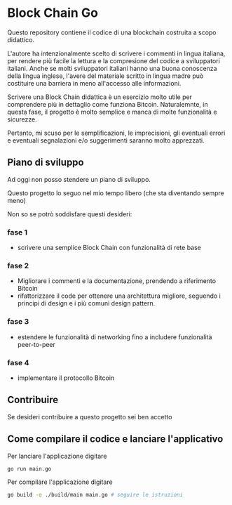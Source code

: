 # Block Chain Go

Questo repository contiene il codice di una blockchain costruita a scopo didattico.

L'autore ha intenzionalmente scelto di scrivere i commenti in lingua italiana,
per rendere più facile la lettura e la compresione del codice a sviluppatori italiani.
Anche se molti sviluppatori italiani hanno una buona conoscenza della lingua inglese,
l'avere del materiale scritto in lingua madre può costituire una barriera in meno all'accesso alle informazioni.

Scrivere una Block Chain didattica è un esercizio molto utile per comprendere più in dettaglio come funziona Bitcoin.
Naturalemnte, in questa fase, il progetto è molto semplice e manca di molte funzionalità e sicurezze.

Pertanto, mi scuso per le semplificazioni, le imprecisioni, gli eventuali errori e eventuali 
segnalazioni e/o suggerimenti saranno molto apprezzati.

## Piano di sviluppo

Ad oggi non posso stendere un piano di sviluppo.

Questo progetto lo seguo nel mio tempo libero (che sta diventando sempre meno)

Non so se potrò soddisfare questi desideri:

### fase 1
- scrivere una semplice Block Chain con funzionalità di rete base

### fase 2
- Migliorare i commenti e la documentazione, prendendo a riferimento Bitcoin
- rifattorizzare il code per ottenere una architettura migliore, seguendo i principi di design e i più comuni design pattern.

### fase 3
- estendere le funzionalità di networking fino a includere funzionalità peer-to-peer

### fase 4
- implementare il protocollo Bitcoin

## Contribuire

Se desideri contribuire a questo progetto sei ben accetto


## Come compilare il codice e lanciare l'applicativo

Per lanciare l'applicazione digitare

```bash
go run main.go
```

Per compilare l'applicazione digitare

```bash
go build -o ./build/main main.go # seguire le istruzioni
```
